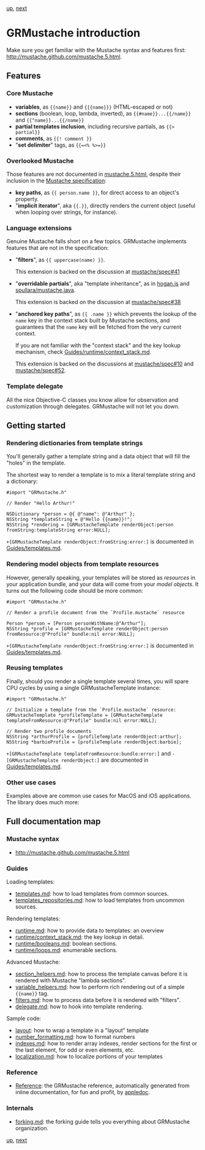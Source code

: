 [up](../../../../GRMustache), [next](templates.md)

GRMustache introduction
=======================

Make sure you get familiar with the Mustache syntax and features first: http://mustache.github.com/mustache.5.html.

Features
--------

### Core Mustache

- **variables**, as `{{name}}` and `{{{name}}}` (HTML-escaped or not)
- **sections** (boolean, loop, lambda, inverted), as `{{#name}}...{{/name}}` and `{{^name}}...{{/name}}`
- **partial templates inclusion**, including recursive partials, as `{{> partial}}`
- **comments**, as `{{! comment }}`
- "**set delimiter**" tags, as `{{=<% %>=}}`

### Overlooked Mustache

Those features are not documented in [mustache.5.html](http://mustache.github.com/mustache.5.html), despite their inclusion in the [Mustache specification](https://github.com/mustache/spec):

- **key paths**, as `{{ person.name }}`, for direct access to an object's property.
- "**implicit iterator**", aka `{{.}}`, directly renders the current object (useful when looping over strings, for instance).

### Language extensions

Genuine Mustache falls short on a few topics. GRMustache implements features that are not in the specification:

- "**filters**", as `{{ uppercase(name) }}`.
    
    This extension is backed on the discussion at [mustache/spec#41](https://github.com/mustache/spec/issues/41)

- "**overridable partials**", aka "template inheritance", as in [hogan.js](http://twitter.github.com/hogan.js/) and [spullara/mustache.java](https://github.com/spullara/mustache.java).
    
    This extension is backed on the discussion at [mustache/spec#38](https://github.com/mustache/spec/issues/38)

- "**anchored key paths**", as `{{ .name }}` which prevents the lookup of the `name` key in the context stack built by Mustache sections, and guarantees that the `name` key will be fetched from the very current context.
    
    If you are not familiar with the "context stack" and the key lookup mechanism, check [Guides/runtime/context_stack.md](runtime/context_stack.md).
    
    This extension is backed on the discussions at [mustache/spec#10](https://github.com/mustache/spec/issues/10) and [mustache/spec#52](https://github.com/mustache/spec/issues/52).
    

### Template delegate

All the nice Objective-C classes you know allow for observation and customization through delegates. GRMustache will not let you down.


Getting started
---------------

### Rendering dictionaries from template strings

You'll generally gather a template string and a data object that will fill the "holes" in the template.

The shortest way to render a template is to mix a literal template string and a dictionary:

```objc
#import "GRMustache.h"

// Render "Hello Arthur!"

NSDictionary *person = @{ @"name": @"Arthur" };
NSString *templateString = @"Hello {{name}}!";
NSString *rendering = [GRMustacheTemplate renderObject:person fromString:templateString error:NULL];
```

`+[GRMustacheTemplate renderObject:fromString:error:]` is documented in [Guides/templates.md](templates.md).

### Rendering model objects from template resources

However, generally speaking, your templates will be stored as *resources* in your application bundle, and your data will come from your *model objects*. It turns out the following code should be more common:

```objc
#import "GRMustache.h"

// Render a profile document from the `Profile.mustache` resource

Person *person = [Person personWithName:@"Arthur"];
NSString *profile = [GRMustacheTemplate renderObject:person fromResource:@"Profile" bundle:nil error:NULL];
```

`+[GRMustacheTemplate renderObject:fromString:error:]` is documented in [Guides/templates.md](templates.md).

### Reusing templates

Finally, should you render a single template several times, you will spare CPU cycles by using a single GRMustacheTemplate instance:

```objc
#import "GRMustache.h"

// Initialize a template from the `Profile.mustache` resource:
GRMustacheTemplate *profileTemplate = [GRMustacheTemplate templateFromResource:@"Profile" bundle:nil error:NULL];

// Render two profile documents
NSString *arthurProfile = [profileTemplate renderObject:arthur];
NSString *barbieProfile = [profileTemplate renderObject:barbie];
```

`+[GRMustacheTemplate templateFromResource:bundle:error:]` and `-[GRMustacheTemplate renderObject:]` are documented in [Guides/templates.md](templates.md).

### Other use cases

Examples above are common use cases for MacOS and iOS applications. The library does much more:


Full documentation map
----------------------

### Mustache syntax

- http://mustache.github.com/mustache.5.html

### Guides

Loading templates:

- [templates.md](templates.md): how to load templates from common sources.
- [templates_repositories.md](template_repositories.md): how to load templates from uncommon sources.

Rendering templates:

- [runtime.md](runtime.md): how to provide data to templates: an overview
- [runtime/context_stack.md](runtime/context_stack.md): the key lookup in detail.
- [runtime/booleans.md](runtime/booleans.md): boolean sections.
- [runtime/loops.md](runtime/loops.md): enumerable sections.

Advanced Mustache:

- [section_helpers.md](section_helpers.md): how to process the template canvas before it is rendered with Mustache "lambda sections".
- [variable_helpers.md](variable_helpers.md): how to perform rich rendering out of a simple `{{name}}` tag.
- [filters.md](filters.md): how to process data before it is rendered with "filters".
- [delegate.md](delegate.md): how to hook into template rendering.

Sample code:

- [layout](../../../tree/master/Guides/sample_code/layout): how to wrap a template in a "layout" template
- [number_formatting.md](sample_code/number_formatting.md): how to format numbers
- [indexes.md](sample_code/indexes.md): how to render array indexes, render sections for the first or the last element, for odd or even elements, etc.
- [localization.md](sample_code/localization.md): how to localize portions of your templates

### Reference

- [Reference](http://groue.github.com/GRMustache/Reference/): the GRMustache reference, automatically generated from inline documentation, for fun and profit, by [appledoc](http://gentlebytes.com/appledoc/).

### Internals

- [forking.md](forking.md): the forking guide tells you everything about GRMustache organization.

[up](../../../../GRMustache), [next](templates.md)
